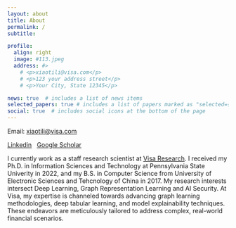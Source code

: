 ```yaml
---
layout: about
title: About
permalink: /
subtitle: 

profile:
  align: right
  image: #113.jpeg
  address: #>
    # <p>xiaotili@visa.com</p>
    # <p>123 your address street</p>
    # <p>Your City, State 12345</p>

news: true  # includes a list of news items
selected_papers: true # includes a list of papers marked as "selected={true}"
social: true  # includes social icons at the bottom of the page
---
```

Email: xiaotili@visa.com

<a href='https://www.linkedin.com/in/xiaotingli-0612/?locale=en_US'>Linkedin</a>&nbsp;&nbsp;&nbsp;<a href='https://scholar.google.com/citations?user=wlf7M-cAAAAJ&hl=en'>Google Scholar</a>

I currently work as a staff research scientist at [Visa Research](https://usa.visa.com/about-visa/visa-research.html). I received my Ph.D. in Information Sciences and Technology at Pennsylvania State Univerity in 2022, and my B.S. in Computer Science from University of Electronic Sciences and Tehcnology of China in 2017. My research interests intersect Deep Learning, Graph Representation Learning and AI Security. At Visa, my expertise is channeled towards advancing graph learning methodologies, deep tabular learning, and model explainability techniques. These endeavors are meticulously tailored to address complex, real-world financial scenarios.

<!-- Link to your favorite [subreddit](http://reddit.com). You can put a picture in, too. The code is already in, just name your picture `prof_pic.jpg` and put it in the `img/` folder.

Put your address / P.O. box / other info right below your picture. You can also disable any these elements by editing `profile` property of the YAML header of your `_pages/about.md`. Edit `_bibliography/papers.bib` and Jekyll will render your [publications page](/al-folio/publications/) automatically.

Link to your social media connections, too. This theme is set up to use [Font Awesome icons](http://fortawesome.github.io/Font-Awesome/) and [Academicons](https://jpswalsh.github.io/academicons/), like the ones below. Add your Facebook, Twitter, LinkedIn, Google Scholar, or just disable all of them. -->
